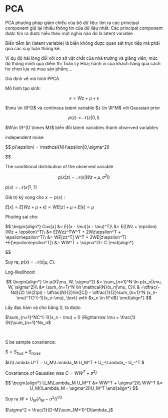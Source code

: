 # PCA


PCA phương pháp giảm chiều của bộ dữ liệu: tìm ra các principal component giữ lại nhiều thông tin của dữ liệu nhất. Các principal component được tìm ra được hiểu theo một nghĩa nào đó là latent variable

Biến tiềm ẩn (latent variable) là biến không được quan sát trực tiếp mà phải qua các suy luận thống kê.

Ví dụ độ hài lòng đối với cơ sở vật chất của nhà trường và giảng viên; mức độ thông minh qua điểm thi Toán Lý Hóa; hành vi của khách hàng qua cách họ chọn lựa và mua sản phẩm;...

Giả định về mô hình PPCA

Mô hình tạo sinh:

$$
x = Wz + \mu + \epsilon
$$

$\mu \in \R^D$ và continous latent variable $z \in \R^M$  với Gaussian prior

$$
p(z) = \mathcal{N}(z|0,I)
$$

$W\in \R^{D \times M}$ biến đổi latent variables thành observed variables

independent noise

$$
p(\epsilon) = \mathcal{N}(\epsilon|0,\sigma^2I)

$$

The conditional distribution of the observed variable

$$
p(x|z) = \mathcal{N}(x|Wz + \mu,\sigma^2I)
$$



$p(x)=\mathcal{N}(x|?,?)$



Giá trị kỳ vọng  cho $x \sim p(x)$ :

$E[x] =E[Wz + \mu+ \epsilon] = WE[z] + \mu+ E[\epsilon] = \mu$



Phương sai cho:

$$
\begin{align*}
Cov[x] &= E[(x - \mu)(x - \mu)^T]\\  &= E[(Wz + \epsilon)(Wz + \epsilon)^T]\\
&= E[Wzz^TW^T + 2Wz\epsilon^T + \epsilon\epsilon^T]\\ 
&= WE[zz^T] W^T + 2WE[z\epsilon^T] +E[\epsilon\epsilon^T]\\ 
&= WW^T + \sigma^2I= C 
\end{align*}

$$

 Suy ra, $p(x) = \mathcal{N}(x|\mu, C)$.

Log-likelihood

$$
\begin{align*}
\ln p(X|\mu, W, \sigma^2) &= \sum_{n=1}^N \ln p(x_n|\mu, W, \sigma^2)\\ 
&= \sum_{n=1}^N \ln \mathcal{N}(x_n|\mu, C)\\ 
& =\dfrac{-Nd}{2} \ln(2\pi) - \dfrac{N}{2}\ln{|C|} - \dfrac{1}{2}\sum_{n=1}^N (x_n-\mu)^TC^{-1}(x_n-\mu), \text{ with $x_n \in R^d$}
\end{align*}
$$

Lấy đạo hàm và cho bằng 0, ta được:

$\sum_{n=1}^NC^{-1}(x_n - \mu) = 0 \Rightarrow \mu = \frac{1}{N}\sum_{n=1}^Nx_n$

 

S be  sample covariance:

$S = S_{true} + S_{noise}$

$U\Lambda U^T = U_M\Lambda_M U_M^T + U_-\Lambda_- U_-^T $

Covariance of Gaussian was $C= WW^T + \sigma^2I$

$$
\begin{align*}
U_M\Lambda_M U_M^T &= WW^T + \sigma^2I\\
WW^T &= U_M(\Lambda_M - \sigma^2I)U_M^T
\end{align*}
$$

Suy ra  $W = U_M(\Lambda_M - \sigma^2I)^{1/2}$



$\sigma^2 = \frac{1}{D-M}\sum_{M+1}^D\lambda_j$
